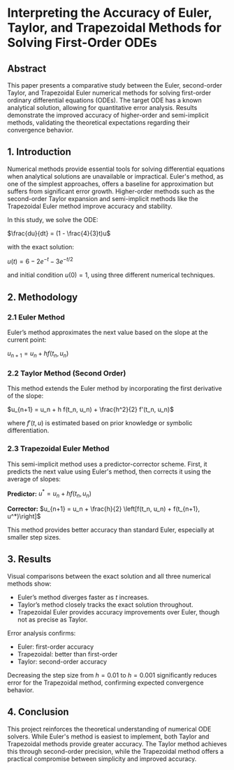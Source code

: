 # Interpreting the Accuracy of Euler, Taylor, and Trapezoidal Methods for Solving First-Order ODEs

## Abstract

This paper presents a comparative study between the Euler, second-order Taylor, and Trapezoidal Euler numerical methods for solving first-order ordinary differential equations (ODEs). The target ODE has a known analytical solution, allowing for quantitative error analysis. Results demonstrate the improved accuracy of higher-order and semi-implicit methods, validating the theoretical expectations regarding their convergence behavior.

## 1. Introduction

Numerical methods provide essential tools for solving differential equations when analytical solutions are unavailable or impractical. Euler's method, as one of the simplest approaches, offers a baseline for approximation but suffers from significant error growth. Higher-order methods such as the second-order Taylor expansion and semi-implicit methods like the Trapezoidal Euler method improve accuracy and stability.

In this study, we solve the ODE:

$\frac{du}{dt} = (1 - \frac{4}{3}t)u$

with the exact solution:

$u(t) = 6 - 2e^{-t} - 3e^{-t/2}$

and initial condition $u(0) = 1$, using three different numerical techniques.

## 2. Methodology

### 2.1 Euler Method

Euler’s method approximates the next value based on the slope at the current point:

$u_{n+1} = u_n + h f(t_n, u_n)$

### 2.2 Taylor Method (Second Order)

This method extends the Euler method by incorporating the first derivative of the slope:

$u_{n+1} = u_n + h f(t_n, u_n) + \frac{h^2}{2} f'(t_n, u_n)$

where $f'(t, u)$ is estimated based on prior knowledge or symbolic differentiation.

### 2.3 Trapezoidal Euler Method

This semi-implicit method uses a predictor-corrector scheme. First, it predicts the next value using Euler's method, then corrects it using the average of slopes:

**Predictor:**
$u^* = u_n + h f(t_n, u_n)$

**Corrector:**
$u_{n+1} = u_n + \frac{h}{2} \left[f(t_n, u_n) + f(t_{n+1}, u^*)\right]$

This method provides better accuracy than standard Euler, especially at smaller step sizes.

## 3. Results

Visual comparisons between the exact solution and all three numerical methods show:

* Euler’s method diverges faster as $t$ increases.
* Taylor’s method closely tracks the exact solution throughout.
* Trapezoidal Euler provides accuracy improvements over Euler, though not as precise as Taylor.

Error analysis confirms:

* Euler: first-order accuracy
* Trapezoidal: better than first-order
* Taylor: second-order accuracy

Decreasing the step size from $h = 0.01$ to $h = 0.001$ significantly reduces error for the Trapezoidal method, confirming expected convergence behavior.

## 4. Conclusion

This project reinforces the theoretical understanding of numerical ODE solvers. While Euler's method is easiest to implement, both Taylor and Trapezoidal methods provide greater accuracy. The Taylor method achieves this through second-order precision, while the Trapezoidal method offers a practical compromise between simplicity and improved accuracy.